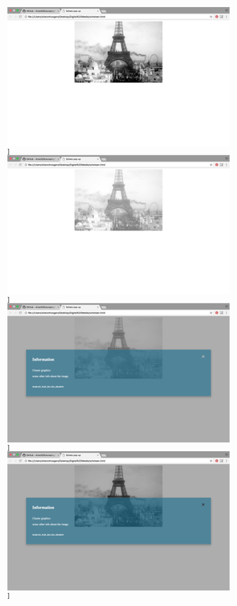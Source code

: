 ![Screenshot01](images/Screenshot01.png)]
![Screenshot02](images/Screenshot02.png)]
![Screenshot03](images/Screenshot03.png)]
![Screenshot04](images/Screenshot04.png)]

<!DOCTYPE html>
<html>
<head>
	<title>Schets pop-up</title>
	<style type="text/css">

	img {
    display: block;
    margin: auto;
    width: 40%;
}

	img:hover {
    opacity: 0.5;
}
		/* The Modal (background) */
		/* Modal Header */
.modal-header {
    padding: 2px 16px;
    /*background-color: #5cb85c;*/
    font-family: BodegaSerif;
    color: white;
    /*opacity: 0.5;*/
}

/* Modal Body */
.modal-body {
	padding: 2px 16px;
	color: white;
	font-family: BodegaSerif;
}


/* Modal Footer */
.modal-footer {
    padding: 2px 16px;
    /*background-color: #5cb85c;*/
    color: white;
    /*opacity: 0.5;*/
    font-family: BodegaSerif;
}

/* Modal Content */
.modal-content {
    position: relative;
    background-color: rgb(36,101,127);
    margin: auto;
    padding: 0;
    border: 1px solid #888;
    width: 80%;
    box-shadow: 0 4px 8px 0 rgba(0,0,0,0.2),0 6px 20px 0 rgba(0,0,0,0.19);
    -webkit-animation-name: animatetop;
    -webkit-animation-duration: 0.4s;
    animation-name: animatetop;
    animation-duration: 0.4s
    opacity: 0.5;
    filter: alpha(opacity=60);
}

/* Add Animation */
@-webkit-keyframes animatetop {
    from {top: -300px; opacity: 0}
    to {top: 0; opacity: 1}
}

@keyframes animatetop {
    from {top: -300px; opacity: 0}
    to {top: 0; opacity: 1}
}
		.modal {
		    display: none; /* Hidden by default */
		    position: fixed; /* Stay in place */
		    z-index: 1; /* Sit on top */
		    left: 0;
		    top: 0;
		    width: 100%; /* Full width */
		    height: 100%; /* Full height */
		    overflow: auto; /* Enable scroll if needed */
		    background-color: rgb(36,101,127); /* Fallback color */
		    background-color: rgba(0,0,0,0.4); /* Black w/ opacity */
		    opacity: 0.8;
		}

		/* Modal Content/Box */
		.modal-content {
		    background-color: rgb(36,101,127);
		    margin: 15% auto; /* 15% from the top and centered */
		    padding: 20px;
		    border: 1px solid #888;
		    width: 80%; /* Could be more or less, depending on screen size */
		}

		/* The Close Button */
		.close {
		    color: #aaa;
		    float: right;
		    font-size: 28px;
		    font-weight: bold;
		}

		.close:hover,
		.close:focus {
		    color: black;
		    text-decoration: none;
		    cursor: pointer;
		}
	</style>

</head>
<body>
	<!-- Trigger/Open The Modal -->
	<img id="myBtn" src="saved_resource(1)">
	<!-- <button id="myBtn">Open Modal</button> -->

	<!-- The Modal -->
	<div id="myModal" class="modal">

<div class="modal-content">
  <div class="modal-header">
    <span class="close">&times;</span>
    <h2>Information</h2>
  </div>
  <div class="modal-body">
    <p>CLUSTER GRAPHICS</p>
    <p>Bron: uk.reuters.com</p>
    <p>First published: 11-03-2017</p>
    <p>Author: Dylan Martinez</p>
  </div>
  <div class="modal-footer">
    <h6>MARLOU, ILSE, ZSA ZSA, SHARON</h6>
  </div>
</div>
	<script type="text/javascript">
			// Get the modal
		var modal = document.getElementById('myModal');

		// Get the button that opens the modal
		var btn = document.getElementById("myBtn");

		// Get the <span> element that closes the modal
		var span = document.getElementsByClassName("close")[0];

		// When the user clicks on the button, open the modal
		btn.onclick = function() {
		    modal.style.display = "block";
		}

		// When the user clicks on <span> (x), close the modal
		span.onclick = function() {
		    modal.style.display = "none";
		}

		// When the user clicks anywhere outside of the modal, close it
		window.onclick = function(event) {
		    if (event.target == modal) {
		        modal.style.display = "none";
		    }
		}
	</script>
</body>
</html>
